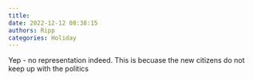 ```yaml
---
title: 
date: 2022-12-12 08:38:15
authors: Ripp
categories: Holiday
---
```


 Yep - no representation indeed.  This is becuase the new citizens do not keep up with the politics